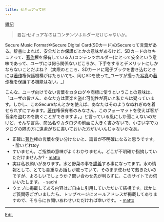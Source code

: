 ```yaml
---
title: セキュアって何
---
```

[雑記](/雑記)

> 要旨:セキュアなのはコンテンツホルダーだけじゃないか。


Secure Music FormatやSecure Digital Card(SDカード)のSecureって言葉がある。辞書によれば、安全だとか保護だとかの意味があるけど、SDカードのセキュアって、[著作](/著作)権を保有している人(コンテンツホルダー)にとって安全という意味であって、ユーザには何ら関係ないどころか、下手をするとデメリットにしかならないことだよね？（実際のところ、SDカードに電子ブックを書き込むときには[著作](/著作)権保護機構がはたらいても、同じSDを使って_ユーザが撮った[写真](/写真)の[著作](/著作)権を保護する機能はない。_）



こんな、ユーザ向けでない言葉をカタログや商標に使うということの意味は、「ユーザの皆さん、あなた方は音楽を盗む可能性が高いと私たちは疑っています。しかし、このSecureなんとかを使えば、あなたはそのようなぬれぎぬを着せられずにすみます。[著作](/著作)権保有者のみなさん、このフォーマットを使えば客が音楽を盗むのを防ぐことができますよ。」と言っている風にしか聞こえないのだけど、そんな言葉、商品名やカタログの前面に大きく書かないで、小さい字でカタログの隅の方に遠慮がちに書いておいた方がいいんじゃないかなあ。

* 正確に[著作](/著作)権の言葉を使い分けないと、論旨が不明確になると思うですす。 - 酔いどれtoy 
* すいません。ご指摘の意味がよくわかりません。どこが不明確か指摘していただけませんか? - [matto](/matto) 
* 実は私お願いがあります。水と野菜の事を[講義](/講義)する事になってます。水の情報として、とても貴重なお話しが載っていて、そのまま使わせて戴きたいのですが、よろしいでしょうか？問い合わせ先が判らずに、このサイトでお伺いいたします。 - sachi 
* ウェブに掲載してある内容はご自由に引用していただいて結構です。ほかにご質問等ございましたら、トップページにメールアドレスが掲載してありますので、そちらにお問いあわせいただければ幸いです。 - [matto](/matto) 
<!--  -->


----

[Edit](https://github.com/vitroid/vitroid.github.io/edit/master/MD/セキュアって何.md)

